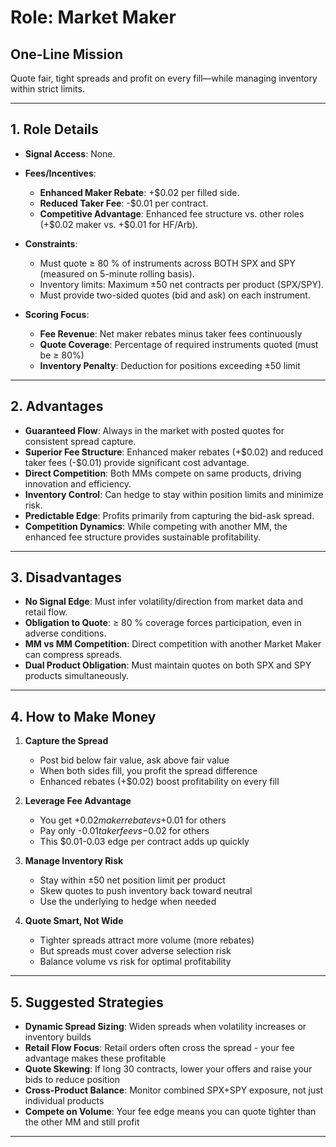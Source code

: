 # Role: Market Maker

## One-Line Mission

Quote fair, tight spreads and profit on every fill—while managing inventory within strict limits.

---

## 1. Role Details

- **Signal Access**: None.
- **Fees/Incentives**:

  - **Enhanced Maker Rebate**: +\$0.02 per filled side.
  - **Reduced Taker Fee**: -\$0.01 per contract.
  - **Competitive Advantage**: Enhanced fee structure vs. other roles (+\$0.02 maker vs. +\$0.01 for HF/Arb).
- **Constraints**:

  - Must quote ≥ 80 % of instruments across BOTH SPX and SPY (measured on 5-minute rolling basis).
  - Inventory limits: Maximum ±50 net contracts per product (SPX/SPY).
  - Must provide two-sided quotes (bid and ask) on each instrument.
- **Scoring Focus**:

  - **Fee Revenue**: Net maker rebates minus taker fees continuously
  - **Quote Coverage**: Percentage of required instruments quoted (must be ≥ 80%)
  - **Inventory Penalty**: Deduction for positions exceeding ±50 limit

---

## 2. Advantages

- **Guaranteed Flow**: Always in the market with posted quotes for consistent spread capture.
- **Superior Fee Structure**: Enhanced maker rebates (+\$0.02) and reduced taker fees (-\$0.01) provide significant cost advantage.
- **Direct Competition**: Both MMs compete on same products, driving innovation and efficiency.
- **Inventory Control**: Can hedge to stay within position limits and minimize risk.
- **Predictable Edge**: Profits primarily from capturing the bid-ask spread.
- **Competition Dynamics**: While competing with another MM, the enhanced fee structure provides sustainable profitability.

---

## 3. Disadvantages

- **No Signal Edge**: Must infer volatility/direction from market data and retail flow.
- **Obligation to Quote**: ≥ 80 % coverage forces participation, even in adverse conditions.
- **MM vs MM Competition**: Direct competition with another Market Maker can compress spreads.
- **Dual Product Obligation**: Must maintain quotes on both SPX and SPY products simultaneously.

---

## 4. How to Make Money

1. **Capture the Spread**

   - Post bid below fair value, ask above fair value
   - When both sides fill, you profit the spread difference
   - Enhanced rebates (+$0.02) boost profitability on every fill

2. **Leverage Fee Advantage**

   - You get +$0.02 maker rebate vs +$0.01 for others
   - Pay only -$0.01 taker fee vs -$0.02 for others
   - This $0.01-0.03 edge per contract adds up quickly

3. **Manage Inventory Risk**

   - Stay within ±50 net position limit per product
   - Skew quotes to push inventory back toward neutral
   - Use the underlying to hedge when needed

4. **Quote Smart, Not Wide**

   - Tighter spreads attract more volume (more rebates)
   - But spreads must cover adverse selection risk
   - Balance volume vs risk for optimal profitability

---

## 5. Suggested Strategies

- **Dynamic Spread Sizing**: Widen spreads when volatility increases or inventory builds
- **Retail Flow Focus**: Retail orders often cross the spread - your fee advantage makes these profitable
- **Quote Skewing**: If long 30 contracts, lower your offers and raise your bids to reduce position
- **Cross-Product Balance**: Monitor combined SPX+SPY exposure, not just individual products
- **Compete on Volume**: Your fee edge means you can quote tighter than the other MM and still profit

---
